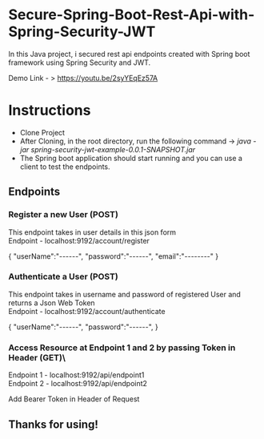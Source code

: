 # Secure-Spring-Boot-Rest-Api-with-Spring-Security-JWT

In this Java project, i secured rest api endpoints created with Spring boot framework using Spring Security and JWT.

Demo Link - > https://youtu.be/2syYEqEz57A

# Instructions
- Clone Project
- After Cloning, in the root directory, run the following command -> *java -jar spring-security-jwt-example-0.0.1-SNAPSHOT.jar*
- The Spring boot application should start running and you can use a client to test the endpoints.


## Endpoints

### Register a new User (POST)
This endpoint takes in user details in this json form\
Endpoint - localhost:9192/account/register

{
  "userName":"------",
  "password":"------",
  "email":"--------"
}


### Authenticate a User (POST)
This endpoint takes in username and password of registered User and returns a Json Web Token\
Endpoint - localhost:9192/account/authenticate

{
  "userName":"------",
  "password":"------",
}

### Access Resource at Endpoint 1 and 2 by passing Token in Header (GET)\
Endpoint 1 - localhost:9192/api/endpoint1\
Endpoint 2 - localhost:9192/api/endpoint2

Add Bearer Token in Header of Request


## Thanks for using!
